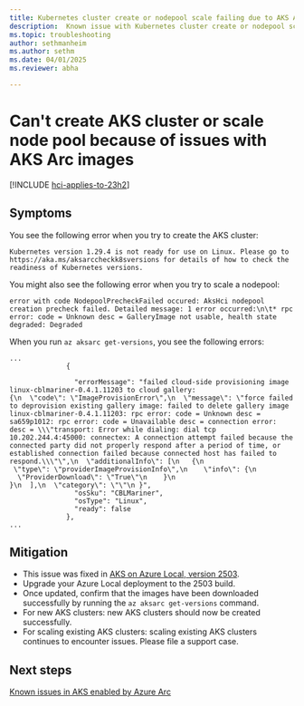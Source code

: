 ```yaml
---
title: Kubernetes cluster create or nodepool scale failing due to AKS Arc image issues  
description:  Known issue with Kubernetes cluster create or nodepool scale failing due to AKS Arc VHD image download issues
ms.topic: troubleshooting
author: sethmanheim
ms.author: sethm
ms.date: 04/01/2025
ms.reviewer: abha

---
```


# Can't create AKS cluster or scale node pool because of issues with AKS Arc images

[!INCLUDE [hci-applies-to-23h2](includes/hci-applies-to-23h2.md)]

## Symptoms

You see the following error when you try to create the AKS cluster:

```output
Kubernetes version 1.29.4 is not ready for use on Linux. Please go to https://aka.ms/aksarccheckk8sversions for details of how to check the readiness of Kubernetes versions.
```

You might also see the following error when you try to scale a nodepool:

```output
error with code NodepoolPrecheckFailed occured: AksHci nodepool creation precheck failed. Detailed message: 1 error occurred:\n\t* rpc error: code = Unknown desc = GalleryImage not usable, health state degraded: Degraded
```

When you run `az aksarc get-versions`, you see the following errors:

```output
...
              {

                "errorMessage": "failed cloud-side provisioning image linux-cblmariner-0.4.1.11203 to cloud gallery: {\n  \"code\": \"ImageProvisionError\",\n  \"message\": \"force failed to deprovision existing gallery image: failed to delete gallery image linux-cblmariner-0.4.1.11203: rpc error: code = Unknown desc = sa659p1012: rpc error: code = Unavailable desc = connection error: desc = \\\"transport: Error while dialing: dial tcp 10.202.244.4:45000: connectex: A connection attempt failed because the connected party did not properly respond after a period of time, or established connection failed because connected host has failed to respond.\\\"\",\n  \"additionalInfo\": [\n   {\n    \"type\": \"providerImageProvisionInfo\",\n    \"info\": {\n     \"ProviderDownload\": \"True\"\n    }\n   }\n  ],\n  \"category\": \"\"\n }",
                "osSku": "CBLMariner",
                "osType": "Linux",
                "ready": false
              },
...
```

## Mitigation

- This issue was fixed in [AKS on Azure Local, version 2503](aks-whats-new-23h2.md#release-2503).
- Upgrade your Azure Local deployment to the 2503 build.
- Once updated, confirm that the images have been downloaded successfully by running the `az aksarc get-versions` command.
- For new AKS clusters: new AKS clusters should now be created successfully.
- For scaling existing AKS clusters: scaling existing AKS clusters continues to encounter issues. Please file a support case.

## Next steps

[Known issues in AKS enabled by Azure Arc](aks-known-issues.md)
